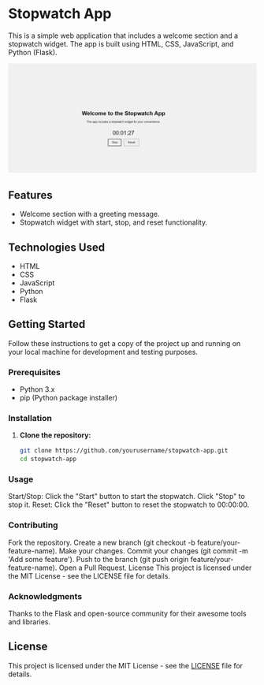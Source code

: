 # Stopwatch App

This is a simple web application that includes a welcome section and a stopwatch widget. The app is built using HTML, CSS, JavaScript, and Python (Flask).

![alt text](https://github.com/CheeloHamududu/Stop-Watch/blob/master/stopwatch.png)

## Features

- Welcome section with a greeting message.
- Stopwatch widget with start, stop, and reset functionality.

## Technologies Used

- HTML
- CSS
- JavaScript
- Python
- Flask

## Getting Started

Follow these instructions to get a copy of the project up and running on your local machine for development and testing purposes.

### Prerequisites

- Python 3.x
- pip (Python package installer)

### Installation

1. **Clone the repository:**
   ```bash
   git clone https://github.com/yourusername/stopwatch-app.git
   cd stopwatch-app

### Usage
Start/Stop: Click the "Start" button to start the stopwatch. Click "Stop" to stop it.
Reset: Click the "Reset" button to reset the stopwatch to 00:00:00.

### Contributing
Fork the repository.
Create a new branch (git checkout -b feature/your-feature-name).
Make your changes.
Commit your changes (git commit -m 'Add some feature').
Push to the branch (git push origin feature/your-feature-name).
Open a Pull Request.
License
This project is licensed under the MIT License - see the LICENSE file for details.

### Acknowledgments
Thanks to the Flask and open-source community for their awesome tools and libraries.

## License

This project is licensed under the MIT License - see the [LICENSE](LICENSE) file for details.

